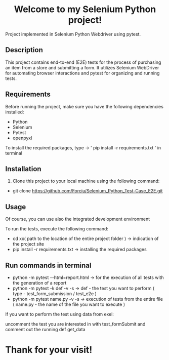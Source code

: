 <h1 align="center">Welcome to my Selenium Python project!</h1>

Project implemented in Selenium Python Webdriver using pytest.

## Description

This project contains end-to-end (E2E) tests for the process of purchasing an item from a store and submitting a form. It utilizes Selenium WebDriver for automating browser interactions and pytest for organizing and running tests.

## Requirements

Before running the project, make sure you have the following dependencies installed:

- Python
- Selenium
- Pytest
- openpyxl

To install the required packages, type -> ' pip install -r requirements.txt ' in terminal

## Installation

1. Clone this project to your local machine using the following command:
  - git clone https://github.com/Forciu/Selenium_Python_Test-Case_E2E.git

## Usage

 Of course, you can use also the integrated development environment

To run the tests, execute the following command:
  - cd xx( path to the location of the entire project folder ) -> indication of the project site
  - pip install -r requirements.txt -> installing the required packages
  
  ## Run commands in terminal
  - python -m pytest --html=report.html -> for the execution of all tests with the generation of a report
  - python -m pytest -k def -v -s -> def - the test you want to perform ( type - test_form_submission / test_e2e )
  - python -m pytest name.py -v -s -> execution of tests from the entire file ( name.py - the name of the file you want to execute )

 
If you want to perform the test using data from exel:

uncomment the test you are interested in with test_formSubmit and comment out the running def get_data


<h1> Thank for your visit! </h1>
